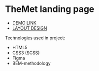 # TheMet landing page

- [DEMO LINK](https://yeliseiev.github.io/the-met/)
- [LAYOUT DESIGN](https://www.figma.com/file/lSR1m42L9YwzQwzzxKwHpw/THE-MET)

Technologies used in project:

- HTML5
- CSS3 (SCSS)
- Figma
- BEM-methodology
